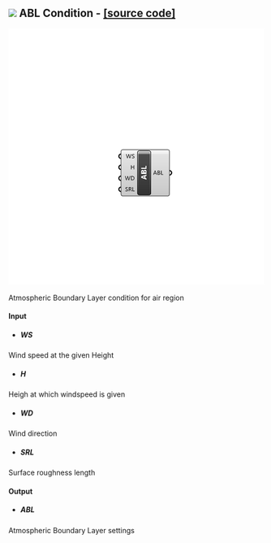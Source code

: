 ## ![](../../Images/Icons/ABL_Condition.png) ABL Condition - [[source code]](https://github.com/Eddy3D-Dev/Eddy3D/tree/dev/ABL%20Condition.cs)

![](../../Images/Components/ABL_Condition.png)

Atmospheric Boundary Layer condition for air region

#### Input
* ##### WS 
Wind speed at the given Height
* ##### H 
Heigh at which windspeed is given
* ##### WD 
Wind direction
* ##### SRL 
Surface roughness length

#### Output
* ##### ABL
Atmospheric Boundary Layer settings